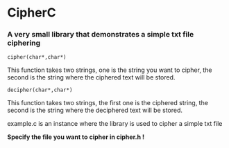 # CipherC
### A very small library that demonstrates a simple txt file ciphering



```
cipher(char*,char*)
```
This function takes two strings, one is the string you want to cipher, the second is the string where the ciphered text will be stored.

```
decipher(char*,char*)
```
This function takes two strings, the first one is the ciphered string, the second is the string where the deciphered text will be stored.

example.c is an instance where the library is used to cipher a simple txt file

**Specify the file you want to cipher in cipher.h !**

